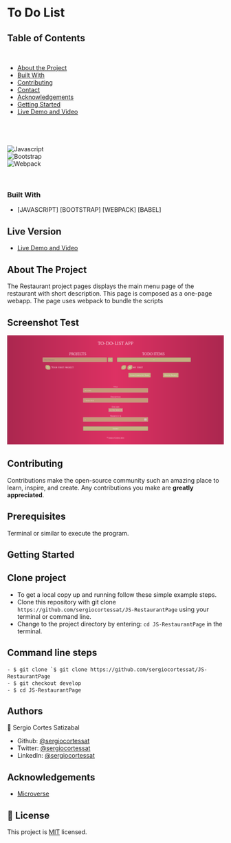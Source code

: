 # To Do List

## Table of Contents
  <br />

* [About the Project](#about-the-project)
* [Built With](#built-with)
* [Contributing](#contributing)
* [Contact](#authors)
* [Acknowledgements](#acknowledgements) 
* [Getting Started](#getting-started) 
* [Live Demo and Video](#live-version) 

#
<br />

![Javascript](https://img.shields.io/badge/Javascript-3776AB?style=for-the-badge&logo=javascript&logoColor=white) <br/>
![Bootstrap](https://img.shields.io/badge/Bootstrap-092E20?style=for-the-badge&logo=bootstrap&logoColor=white) <br/>
![Webpack](https://img.shields.io/badge/Webpack-092E20?style=for-the-badge&logo=webpack&logoColor=white) <br/>


<br />

### Built With

* [JAVASCRIPT] [BOOTSTRAP] [WEBPACK] [BABEL]

## Live Version

* [Live Demo and Video](https://sergiocortessat.github.io/JS-RestaurantPage/) 

<!-- ABOUT THE PROJECT   -->
## About The Project
The Restaurant project pages displays the main menu page of the restaurant with short description. This page is composed as a one-page webapp. The page uses webpack to bundle the scripts


## Screenshot Test

<p align="center">
  <img height="auto" src="Screenshot.png">
</p>



## Contributing

Contributions make the open-source community such an amazing place to learn, inspire, and create. Any contributions you make are **greatly appreciated**.

## Prerequisites

Terminal or similar to execute the program.


## Getting Started


## Clone project

- To get a local copy up and running follow these simple example steps.
- Clone this repository with git clone ```https://github.com/sergiocortessat/JS-RestaurantPage``` using your terminal or command line.
- Change to the project directory by entering: ```cd JS-RestaurantPage``` in the terminal.

## Command line steps
```
- $ git clone `$ git clone https://github.com/sergiocortessat/JS-RestaurantPage
- $ git checkout develop
- $ cd JS-RestaurantPage
```

## Authors

👤 Sergio Cortes Satizabal

- Github: [@sergiocortessat](https://github.com/sergiocortessat)
- Twitter: [@sergiocortessat](https://twitter.com/sergiocortessat)
- LinkedIn: [@sergiocortessat](www.linkedin.com/in/sergio-cortes-satizabal-3b452194)


<!-- ACKNOWLEDGEMENTS -->
## Acknowledgements

* [Microverse](https://www.microverse.org/)


## 📝 License

This project is [MIT](https://github.com/sergiocortessat/sergiocortessat/blob/main/LICENSE) licensed.


